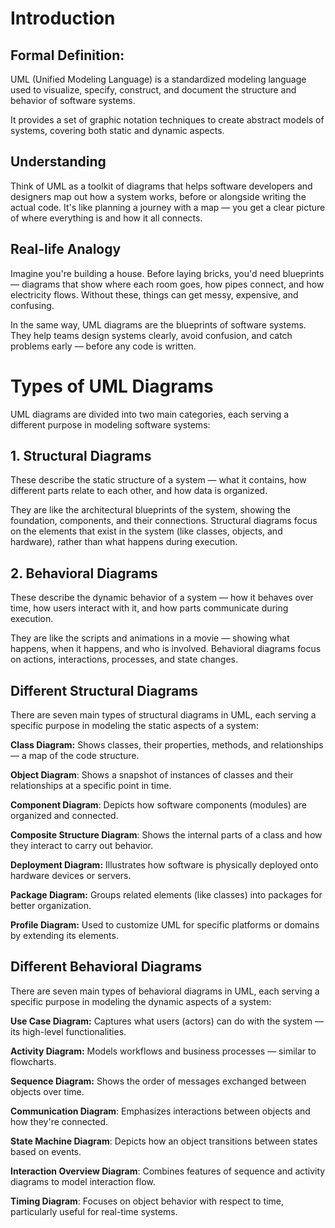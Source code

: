 # Introduction

## Formal Definition:
UML (Unified Modeling Language) is a standardized modeling language used to visualize, specify, construct, and document the structure and behavior of software systems.

It provides a set of graphic notation techniques to create abstract models of systems, covering both static and dynamic aspects.
## Understanding
Think of UML as a toolkit of diagrams that helps software developers and designers map out how a system works, before or alongside writing the actual code. It's like planning a journey with a map — you get a clear picture of where everything is and how it all connects.
## Real-life Analogy
Imagine you're building a house. Before laying bricks, you'd need blueprints — diagrams that show where each room goes, how pipes connect, and how electricity flows. Without these, things can get messy, expensive, and confusing.

In the same way, UML diagrams are the blueprints of software systems. They help teams design systems clearly, avoid confusion, and catch problems early — before any code is written.
# Types of UML Diagrams
UML diagrams are divided into two main categories, each serving a different purpose in modeling software systems:

## 1. Structural Diagrams
These describe the static structure of a system — what it contains, how different parts relate to each other, and how data is organized.

They are like the architectural blueprints of the system, showing the foundation, components, and their connections. Structural diagrams focus on the elements that exist in the system (like classes, objects, and hardware), rather than what happens during execution.

## 2. Behavioral Diagrams
These describe the dynamic behavior of a system — how it behaves over time, how users interact with it, and how parts communicate during execution.

They are like the scripts and animations in a movie — showing what happens, when it happens, and who is involved. Behavioral diagrams focus on actions, interactions, processes, and state changes.

## Different Structural Diagrams
There are seven main types of structural diagrams in UML, each serving a specific purpose in modeling the static aspects of a system:

**Class Diagram:** Shows classes, their properties, methods, and relationships — a map of the code structure.

**Object Diagram**: Shows a snapshot of instances of classes and their relationships at a specific point in time.

**Component Diagram**: Depicts how software components (modules) are organized and connected.

**Composite Structure Diagram**: Shows the internal parts of a class and how they interact to carry out behavior.

**Deployment Diagram:** Illustrates how software is physically deployed onto hardware devices or servers.

**Package Diagram:** Groups related elements (like classes) into packages for better organization.

**Profile Diagram:** Used to customize UML for specific platforms or domains by extending its elements.


## Different Behavioral Diagrams
There are seven main types of behavioral diagrams in UML, each serving a specific purpose in modeling the dynamic aspects of a system:

**Use Case Diagram:** Captures what users (actors) can do with the system — its high-level functionalities.

**Activity Diagram:** Models workflows and business processes — similar to flowcharts.

**Sequence Diagram:** Shows the order of messages exchanged between objects over time.

**Communication Diagram**: Emphasizes interactions between objects and how they're connected.

**State Machine Diagram**: Depicts how an object transitions between states based on events.

**Interaction Overview Diagram**: Combines features of sequence and activity diagrams to model interaction flow.

**Timing Diagram**: Focuses on object behavior with respect to time, particularly useful for real-time systems.

